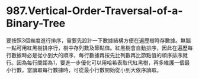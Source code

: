 # 987.Vertical-Order-Traversal-of-a-Binary-Tree

要按照3個維度進行排序，需要先設計一下數據結構方便在遍歷樹時存數據。無腦一點可用紅黑樹排序行，樹中存列數及節點值。紅黑樹會自動排序，因此在遍歷每行數據時必是從小到大的順序，每行數據再按先比列數再比節點值的順序排序就行。因為每行間距為1，要進一步優化可以用哈希表取代紅黑樹，再多維護一個最小行數。當讀取每行數據時，可從最小行數開始從小到大依序讀取。
